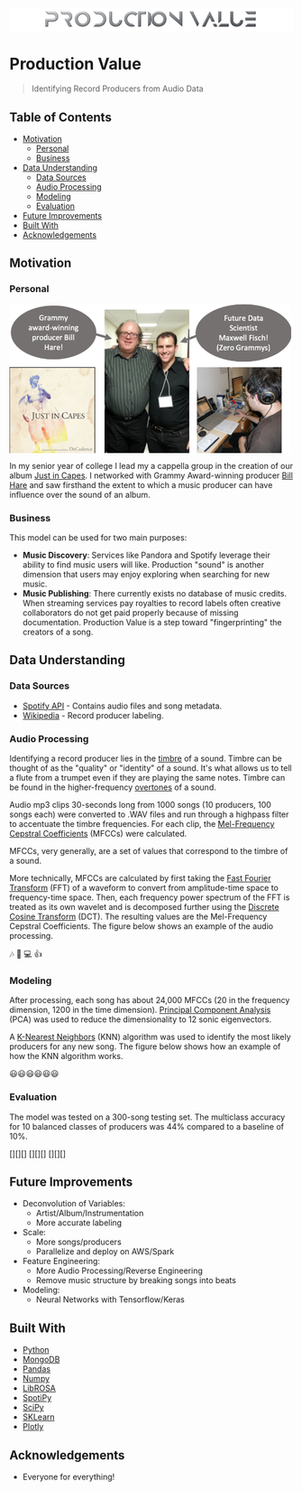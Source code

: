 <img src="images/production_value_logo.png" align="center" />

# Production Value
> Identifying Record Producers from Audio Data

## Table of Contents

* [Motivation](#motivation)
  * [Personal](#personal)
  * [Business](#business)
* [Data Understanding](#data-understanding)
  * [Data Sources](#data-sources)
  * [Audio Processing](#audio-processing)
  * [Modeling](#modeling)
  * [Evaluation](#evaluation)
* [Future Improvements](#future-improvements)
* [Built With](#built-with)
* [Acknowledgements](#acknowledgements)


## Motivation

### Personal

<img src="images/bill_hare.png" align="center" width = "500" />

In my senior year of college I lead my a cappella group in the creation of our album [Just in Capes](link). I networked with Grammy Award-winning producer [Bill Hare](link) and saw firsthand the extent to which a music producer can have influence over the sound of an album.

### Business

This model can be used for two main purposes:
* **Music Discovery**: Services like Pandora and Spotify leverage their ability to find music users will like. Production "sound" is another dimension that users may enjoy exploring when searching for new music.
* **Music Publishing**: There currently exists no database of music credits. When streaming services pay royalties to record labels often creative collaborators do not get paid properly because of missing documentation. Production Value is a step toward "fingerprinting" the creators of a song.

## Data Understanding

### Data Sources

* [Spotify API](link) - Contains audio files and song metadata.
* [Wikipedia](wikipedia.org) - Record producer labeling.

### Audio Processing

Identifying a record producer lies in the [timbre](wikilink) of a sound. Timbre can be thought of as the "quality" or "identity" of a sound. It's what allows us to tell a flute from a trumpet even if they are playing the same notes. Timbre can be found in the higher-frequency [overtones](wikilink) of a sound.

Audio mp3 clips 30-seconds long from 1000 songs (10 producers, 100 songs each) were converted to .WAV files and run through a highpass filter to accentuate the timbre frequencies. For each clip, the [Mel-Frequency Cepstral Coefficients](wikilink) (MFCCs) were calculated.

MFCCs, very generally, are a set of values that correspond to the timbre of a sound.

More technically, MFCCs are calculated by first taking the [Fast Fourier Transform](wikilink) (FFT) of a waveform to convert from amplitude-time space to frequency-time space. Then, each frequency power spectrum of the FFT is treated as its own wavelet and is decomposed further using the [Discrete Cosine Transform](wikilink) (DCT). The resulting values are the Mel-Frequency Cepstral Coefficients. The figure below shows an example of the audio processing.

:notes: :musical_note: :computer: :+1:

### Modeling

After processing, each song has about 24,000 MFCCs (20 in the frequency dimension, 1200 in the time dimension). [Principal Component Analysis](wikilink) (PCA) was used to reduce the dimensionality to 12 sonic eigenvectors.

A [K-Nearest Neighbors](wikilink) (KNN) algorithm was used to identify the most likely producers for any new song. The figure below shows how an example of how the KNN algorithm works.

:smiley::smiley::smiley::smiley::smiley::smiley:

### Evaluation

The model was tested on a 300-song testing set. The multiclass accuracy for 10 balanced classes of producers was 44% compared to a baseline of 10%.

[][][]
[][][]
[][][]

## Future Improvements
* Deconvolution of Variables:
  * Artist/Album/Instrumentation
  * More accurate labeling
* Scale:
  * More songs/producers
  * Parallelize and deploy on AWS/Spark
* Feature Engineering:
  * More Audio Processing/Reverse Engineering
  * Remove music structure by breaking songs into beats
* Modeling:
  * Neural Networks with Tensorflow/Keras


## Built With

* [Python](link)
* [MongoDB](link)
* [Pandas](link)
* [Numpy](link)
* [LibROSA](link)
* [SpotiPy](link)
* [SciPy](link)
* [SKLearn](link)
* [Plotly](link)

## Acknowledgements

* Everyone for everything!









<!-- # Important data

## What do the fields mean?

Find the field descriptions at [https://labrosa.ee.columbia.edu/millionsong/pages/field-list]


From www.discogs.com:

  In the music industry, a record producer has many roles, among them controlling the recording sessions, coaching and guiding the musicians, organizing and scheduling production budget and resources, and supervising the recording, mixing and mastering processes. This has been a major function of producers since the inception of sound recording, but in the latter half of the 20th century producers have also taken on a wider entrepreneurial role.


Maybe I should use NME.com's 50 of the Greatest Producers Ever [https://www.nme.com/list/50-of-the-greatest-producers-ever-1353]


Also check out [https://en.wikipedia.org/wiki/Record_producer#Influential_record_producers]

And [https://en.wikipedia.org/wiki/Category:Record_producers]

Audio Analysis Description [https://developer.spotify.com/documentation/web-api/reference/tracks/get-audio-analysis/]

Audio Features [https://developer.spotify.com/documentation/web-api/reference/tracks/get-audio-features/]

Note: Audio Valence in Audio Features is "A measure from 0.0 to 1.0 describing the musical positiveness conveyed by a track. Tracks with high valence sound more positive (e.g. happy, cheerful, euphoric), while tracks with low valence sound more negative (e.g. sad, depressed, angry)."

Also, check out LibROSA [https://librosa.github.io/librosa/index.html] - Open source python audio analyzer.

### What is a Record Producer?

From www.discogs.com:

  >In the music industry, a record producer has many roles, among them controlling the recording sessions, coaching and guiding the musicians, organizing and scheduling production budget and resources, and supervising the recording, mixing and mastering processes. This has been a major function of producers since the inception of sound recording, but in the latter half of the 20th century producers have also taken on a wider entrepreneurial role.

### Why do this project?
[Insert my personal story here]

# Problem Statement

**Music Discovery:**
  >Reasons, reasons, reasons.

**Music Attribution in Publishing:**
  >More, more reasons.


 -->
